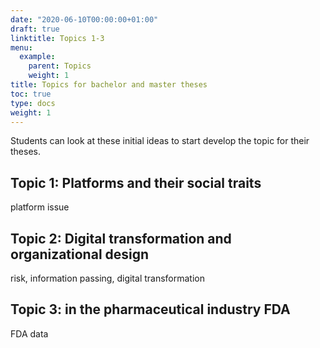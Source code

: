 ```yaml
---
date: "2020-06-10T00:00:00+01:00"
draft: true
linktitle: Topics 1-3
menu:
  example:
    parent: Topics
    weight: 1
title: Topics for bachelor and master theses 
toc: true
type: docs
weight: 1
---
```


Students can look at these initial ideas to start develop the topic for their theses. 

## Topic 1: Platforms and their social traits

platform issue 

## Topic 2: Digital transformation and organizational design 

risk, information passing, digital transformation

## Topic 3: in the pharmaceutical industry FDA 

FDA data




